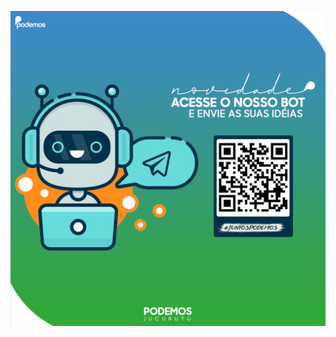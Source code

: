 ![API Bot Podemos](https://raw.githubusercontent.com/jonathantvrs/podemosjucurutubot/master/img/BOT-PODEMOS.png)

